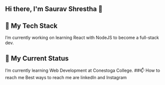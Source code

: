 ## Hi there, I'm Saurav Shrestha 👋 

## 🔭 My Tech Stack
I’m currently working on learning React with NodeJS to become a full-stack dev.
## 🌱 My Current Status
I’m currently learning Web Development at Conestoga College. 
##📫 How to reach me 
Best ways to reach me are linkedIn and Instagram
